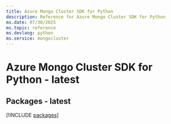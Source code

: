 ```yaml
---
title: Azure Mongo Cluster SDK for Python
description: Reference for Azure Mongo Cluster SDK for Python
ms.date: 07/30/2025
ms.topic: reference
ms.devlang: python
ms.service: mongocluster
---
```

# Azure Mongo Cluster SDK for Python - latest
## Packages - latest
[!INCLUDE [packages](mongo-cluster-index.md)]